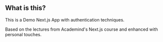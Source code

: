 ## What is this?

This is a Demo Next.js App with authentication techniques.

Based on the lectures from Academind's Next.js course and enhanced with personal touches.

<!-- ## Deployment?

[Here on Vercel](https://next-events-mf.vercel.app/)! -->
